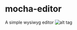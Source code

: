 # mocha-editor
A simple wysiwyg editor
![alt tag](http://fat.gfycat.com/AppropriateCorruptKingsnake.gif)
